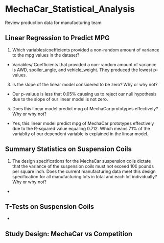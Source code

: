 # MechaCar_Statistical_Analysis
Review production data for manufacturing team
## Linear Regression to Predict MPG
1. Which variables/coefficients provided a non-random amount of variance to the mpg values in the dataset?
- Variables/ Coefficients that provided a non-random amount of variance is AWD, spoiler_angle, and vehicle_weight. They produced the lowest p-values.
3. Is the slope of the linear model considered to be zero? Why or why not?
- Our p-valuue is less that 0.05% causing us to reject our null hypothesis due to the slope of our linear model is not zero.
5. Does this linear model predict mpg of MechaCar prototypes effectively? Why or why not?
- Yes, this linear model predict mpg of MechaCar prototypes effectively due to the R-squared value equaling 0.712. Which means 71% of the variablty of our dependent variable is explained in the linear model.
## Summary Statistics on Suspension Coils
1. The design specifications for the MechaCar suspension coils dictate that the variance of the suspension coils must not exceed 100 pounds per square inch. Does the current manufacturing data meet this design specification for all manufacturing lots in total and each lot individually? Why or why not?
- 
## T-Tests on Suspension Coils
-
## Study Design: MechaCar vs Competition
